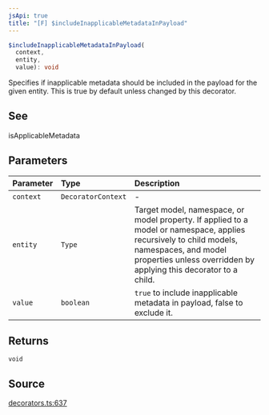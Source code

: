 ```yaml
---
jsApi: true
title: "[F] $includeInapplicableMetadataInPayload"
---
```


```ts
$includeInapplicableMetadataInPayload(
  context,
  entity,
  value): void
```

Specifies if inapplicable metadata should be included in the payload for
the given entity. This is true by default unless changed by this
decorator.

## See

isApplicableMetadata

## Parameters

| Parameter | Type               | Description                                                                                                                                                                                                                      |
| :-------- | :----------------- | :------------------------------------------------------------------------------------------------------------------------------------------------------------------------------------------------------------------------------- |
| `context` | `DecoratorContext` | -                                                                                                                                                                                                                                |
| `entity`  | `Type`             | Target model, namespace, or model property. If applied to a<br /> model or namespace, applies recursively to child models,<br /> namespaces, and model properties unless overridden by<br /> applying this decorator to a child. |
| `value`   | `boolean`          | `true` to include inapplicable metadata in payload, false to<br /> exclude it.                                                                                                                                                   |

## Returns

`void`

## Source

[decorators.ts:637](https://github.com/markcowl/cadl/blob/1a6d2b70/packages/http/src/decorators.ts#L637)
